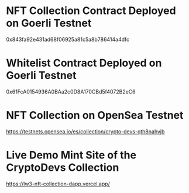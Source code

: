 # NFT Collection Contract Deployed on Goerli Testnet
0x843fa92e431ad68f06925a81c5a8b786414a4dfc

# Whitelist Contract Deployed on Goerli Testnet
0x61FcA0154936A0BAa2c0D8A170CBd5f4072B2eC6

# NFT Collection on OpenSea Testnet
https://testnets.opensea.io/es/collection/crypto-devs-qth8nahvjb

# Live Demo Mint Site of the CryptoDevs Collection
https://lw3-nft-collection-dapp.vercel.app/